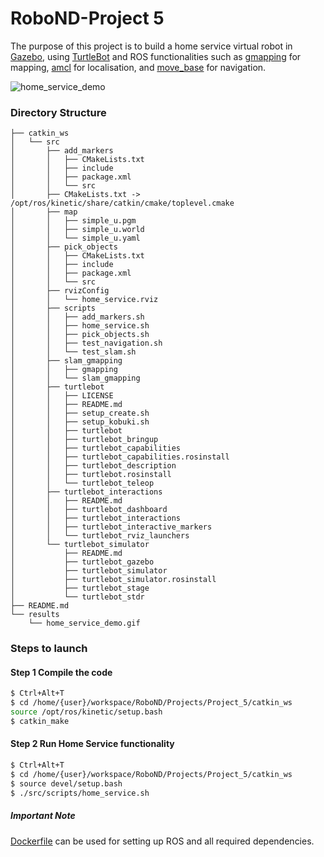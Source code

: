 # RoboND-Project 5
The purpose of this project is to build a home service virtual robot in [Gazebo](http://gazebosim.org/), using [TurtleBot](https://www.turtlebot.com/) and ROS functionalities such as [gmapping](http://wiki.ros.org/gmapping) for mapping, [amcl](http://wiki.ros.org/amcl) for localisation, and [move_base](http://wiki.ros.org/move_base?distro=melodic) for navigation.

![home_service_demo](https://github.com/ioasou/RoboND/blob/master/Projects/Project_5/results/home_service_demo.gif)

### Directory Structure
```
├── catkin_ws
│   └── src
│       ├── add_markers
│       │   ├── CMakeLists.txt
│       │   ├── include
│       │   ├── package.xml
│       │   └── src
│       ├── CMakeLists.txt -> /opt/ros/kinetic/share/catkin/cmake/toplevel.cmake
│       ├── map
│       │   ├── simple_u.pgm
│       │   ├── simple_u.world
│       │   └── simple_u.yaml
│       ├── pick_objects
│       │   ├── CMakeLists.txt
│       │   ├── include
│       │   ├── package.xml
│       │   └── src
│       ├── rvizConfig
│       │   └── home_service.rviz
│       ├── scripts
│       │   ├── add_markers.sh
│       │   ├── home_service.sh
│       │   ├── pick_objects.sh
│       │   ├── test_navigation.sh
│       │   └── test_slam.sh
│       ├── slam_gmapping
│       │   ├── gmapping
│       │   └── slam_gmapping
│       ├── turtlebot
│       │   ├── LICENSE
│       │   ├── README.md
│       │   ├── setup_create.sh
│       │   ├── setup_kobuki.sh
│       │   ├── turtlebot
│       │   ├── turtlebot_bringup
│       │   ├── turtlebot_capabilities
│       │   ├── turtlebot_capabilities.rosinstall
│       │   ├── turtlebot_description
│       │   ├── turtlebot.rosinstall
│       │   └── turtlebot_teleop
│       ├── turtlebot_interactions
│       │   ├── README.md
│       │   ├── turtlebot_dashboard
│       │   ├── turtlebot_interactions
│       │   ├── turtlebot_interactive_markers
│       │   └── turtlebot_rviz_launchers
│       └── turtlebot_simulator
│           ├── README.md
│           ├── turtlebot_gazebo
│           ├── turtlebot_simulator
│           ├── turtlebot_simulator.rosinstall
│           ├── turtlebot_stage
│           └── turtlebot_stdr
├── README.md
└── results
    └── home_service_demo.gif
```

### Steps to launch

#### Step 1 Compile the code
```sh
$ Ctrl+Alt+T
$ cd /home/{user}/workspace/RoboND/Projects/Project_5/catkin_ws
source /opt/ros/kinetic/setup.bash
$ catkin_make
```

#### Step 2 Run Home Service functionality
```sh
$ Ctrl+Alt+T
$ cd /home/{user}/workspace/RoboND/Projects/Project_5/catkin_ws
$ source devel/setup.bash
$ ./src/scripts/home_service.sh
```

##### Important Note
[Dockerfile](https://github.com/ioasou/RoboND/blob/master/Docker/Dockerfile) can be used for setting up ROS and all required dependencies. 